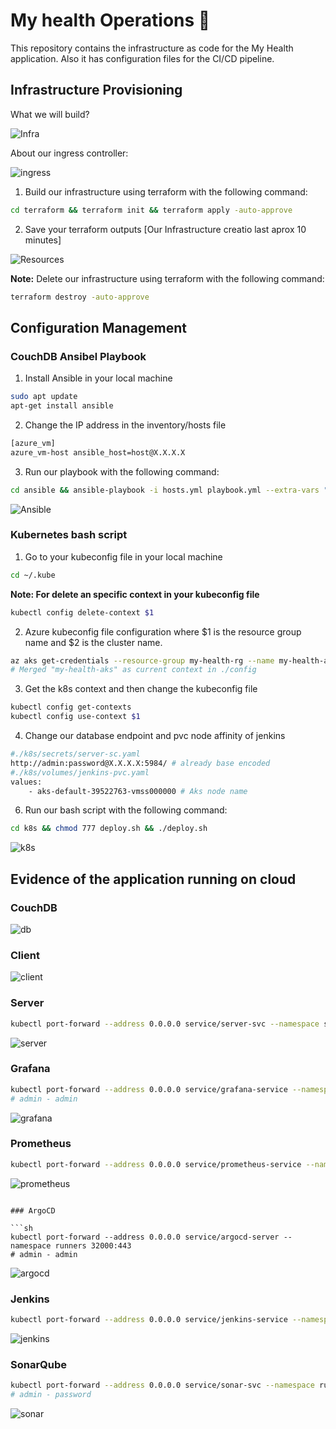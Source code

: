 # My health Operations 🚀
This repository contains the infrastructure as code for the My Health application. Also it has configuration files for the CI/CD pipeline.
## Infrastructure Provisioning

What we will build?

![Infra](./assets/infra.png)

About our ingress controller:

![ingress](./assets/ingress-diagram.png)

1. Build our infrastructure using terraform with the following command:

```sh
cd terraform && terraform init && terraform apply -auto-approve
```

2. Save your terraform outputs [Our Infrastructure creatio last aprox 10 minutes]

![Resources](./assets/az-resources.png)

**Note:** Delete our infrastructure using terraform with the following command:

```sh
terraform destroy -auto-approve
```

## Configuration Management

### CouchDB Ansibel Playbook

1. Install Ansible in your local machine

```sh
sudo apt update
apt-get install ansible
```

2. Change the IP address in the inventory/hosts file

```sh
[azure_vm]
azure_vm-host ansible_host=host@X.X.X.X
```

3. Run our playbook with the following command:

```sh
cd ansible && ansible-playbook -i hosts.yml playbook.yml --extra-vars "@secrets.yml" -e "ansible_ssh_pass={{ansible_password}}"
```
![Ansible](./assets/ansible.png)


### Kubernetes bash script

1. Go to your kubeconfig file in your local machine

```sh
cd ~/.kube
```

**Note: For delete an specific context in your kubeconfig file**

```sh
kubectl config delete-context $1
```

2. Azure kubeconfig file configuration where $1 is the resource group name and $2 is the cluster name.

```sh
az aks get-credentials --resource-group my-health-rg --name my-health-aks --file ./config
# Merged "my-health-aks" as current context in ./config
```

3. Get the k8s context and then change the kubeconfig file

```sh
kubectl config get-contexts
kubectl config use-context $1
```
4. Change our database endpoint and pvc node affinity of jenkins

```sh
#./k8s/secrets/server-sc.yaml
http://admin:password@X.X.X.X:5984/ # already base encoded
#./k8s/volumes/jenkins-pvc.yaml
values:
    - aks-default-39522763-vmss000000 # Aks node name
```

<!-- 5. Enable ingress addon in our cluster

```sh
az aks enable-addons --addons http_application_routing --name my-health-aks --resource-group my-health-rg
``` -->

6. Run our bash script with the following command:

```sh
cd k8s && chmod 777 deploy.sh && ./deploy.sh
```
![k8s](./assets/k8s.png)


## Evidence of the application running on cloud

### CouchDB

![db](./assets/db.png)

### Client

![client](./assets/client.png)

### Server

```sh
kubectl port-forward --address 0.0.0.0 service/server-svc --namespace server 20000:80
```
![server](./assets/server.png)

### Grafana

```sh
kubectl port-forward --address 0.0.0.0 service/grafana-service --namespace metrics 30000:80
# admin - admin
```
![grafana](./assets/grafana.png)

### Prometheus

```sh
kubectl port-forward --address 0.0.0.0 service/prometheus-service --namespace metrics 31000:8080
````
![prometheus](./assets/prometheus.png)
```

### ArgoCD

```sh
kubectl port-forward --address 0.0.0.0 service/argocd-server --namespace runners 32000:443
# admin - admin
``` 
![argocd](./assets/argocd.png)

### Jenkins

```sh
kubectl port-forward --address 0.0.0.0 service/jenkins-service --namespace runners 33000:8080
```
![jenkins](./assets/jenkins.png)

### SonarQube

```sh
kubectl port-forward --address 0.0.0.0 service/sonar-svc --namespace runners 34000:9000
# admin - password
```
![sonar](./assets/sonarqube.png)